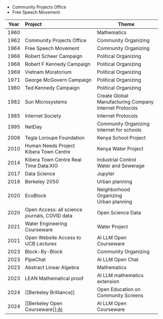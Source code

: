 - Community Projects Office
- Free Speech Movement

| Year | Project                                       | Theme                                                     |
| ---- |:--------------------------------------------- | --------------------------------------------------------- |
| 1960 |                                               | Mathematics                                               |
| 1962 | Community Projects Office                     | Community Organizing                                      |
| 1964 | Free Speech Movement                          | Community Organizing                                      |
| 1966 | Robert Scheer Campaign                        | Political Organizing                                      |
| 1968 | Robert F Kennedy Campaign                     | Political Organizing                                      |
| 1969 | Vietnam Moratorium                            | Political Organizing                                      |
| 1971 | George McGovern Campaign                      | Political Organizing                                      |
| 1980 | Ted Kennedy Campaign                          | Political Organizing                                      |
| 1982 | Sun Microsystems                              | Create Global Manufacturing Company<br>Internet Protocols |
|  1985    |  Internet Society|   Internet Protocols                                                        |
| 1995 | NetDay                                        | Community Organizing<br>Internet for schools                          |
| 2006 | Tegla Loroupe Foundation                      | Kenya School Project                                      |
| 2010 | Human Needs Project<br>Kibera Town Centre     | Kenya Water Project                                       |
| 2014 | Kibera Town Centre Real Time Data:XIO         | Industrial Control<br> Water and Sewerage                 |
| 2017 | Data Science | Jupyter                                 | Open Courseware                                           |
| 2018 | Berkeley 2050                                 | Urban planning                                            |
| 2020 | EcoBlock                                      | Neighborhood Organizing<br>Urban planning                 |
| 2020 | Open Access: all science journals, COVID data | Open Science Data                                         |
| 2021 | Water Engineering Courseware                           | Water Project                                             |
| 2021 | Open Website Access to UCB Lectures           | AI LLM Open Courseware                                    |
| 2023 | Block-By-Block                                | Community Organizing                                      |
| 2023 | PipeChat                                      | AI LLM Open Chat                                          |
| 2023 | Abstract Linear Algebra                       | Mathematics                                               |
| 2023 | LEAN Mathematical proof                       | AI LLM mathematics extension                              |
| 2024 | [[Berkeley Brilliance]]                       | Open Education on Community Screens                       |
| 2024 | [[Berkeley Open Courseware]];[AI](Provost's%20Advisory%20Council%20on%20Artificial%20Intelligence)| AI LLM Open Courseware                                    |
